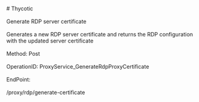 <br>#     Thycotic</br>
<br>Generate RDP server certificate</br>
<br>Generates a new RDP server certificate and returns the RDP configuration with the updated server certificate</br>
<br>Method: Post</br>
<br>OperationID: ProxyService_GenerateRdpProxyCertificate</br>
<br>EndPoint:</br>
<br>/proxy/rdp/generate-certificate</br>
